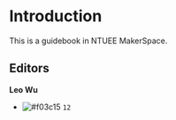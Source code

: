 # Introduction

This is a guidebook in NTUEE MakerSpace.

## Editors
**Leo Wu**

- ![#f03c15](https://placehold.it/15/f03c15/000000?text=+) `12`
